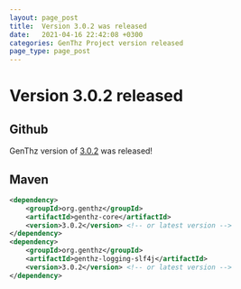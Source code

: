 ```yaml
---
layout: page_post
title:  Version 3.0.2 was released
date:   2021-04-16 22:42:08 +0300
categories: GenThz Project version released
page_type: page_post
---
```

# Version 3.0.2 released
## Github
GenThz version of [3.0.2](https://github.com/mathter/genthz/releases/tag/release%2F3.0.2) was released!

## Maven
```xml
<dependency>
    <groupId>org.genthz</groupId>
    <artifactId>genthz-core</artifactId>
    <version>3.0.2</version> <!-- or latest version -->
</dependency>
<dependency>
    <groupId>org.genthz</groupId>
    <artifactId>genthz-logging-slf4j</artifactId>
    <version>3.0.2</version> <!-- or latest version -->
</dependency>
```